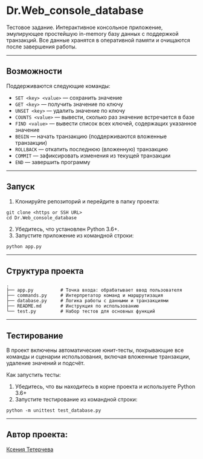 # Dr.Web_console_database

Тестовое задание.
Интерактивное консольное приложение, эмулирующее простейшую in-memory базу данных с поддержкой транзакций. Все данные хранятся в оперативной памяти и очищаются после завершения работы.

---

## Возможности

Поддерживаются следующие команды:

- `SET <key> <value>` — сохранить значение
- `GET <key>` — получить значение по ключу
- `UNSET <key>` — удалить значение по ключу
- `COUNTS <value>` — вывести, сколько раз значение встречается в базе
- `FIND <value>` — вывести список всех ключей, содержащих указанное значение
- `BEGIN` — начать транзакцию (поддерживаются вложенные транзакции)
- `ROLLBACK` — откатить последнюю (вложенную) транзакцию
- `COMMIT` — зафиксировать изменения из текущей транзакции
- `END` — завершить программу

---

## Запуск

1. Клонируйте репозиторий и перейдите в папку проекта:
```
git clone <https or SSH URL>
cd Dr.Web_console_database
```
2. Убедитесь, что установлен Python 3.6+.
3. Запустите приложение из командной строки:
```bash
python app.py
```

---

## Структура проекта

```
.
├── app.py          # Точка входа: обрабатывает ввод пользователя
├── commands.py     # Интерпретатор команд и маршрутизация
├── database.py     # Логика работы с данными и транзакциями
├── README.md       # Инструкция по использованию
└── test.py         # Набор тестов для основных функций

```

---

## Тестирование

В проект включены автоматические юнит-тесты, покрывающие все команды и сценарии использования, включая вложенные транзакции, удаление значений и подсчёт.

Как запустить тесты:

1. Убедитесь, что вы находитесь в корне проекта и используете Python 3.6+
2. Запустите тестирование из командной строки:
```
python -m unittest test_database.py
```

---

## Автор проекта:

[Ксения Тетерчева](https://github.com/GreenVibesOnly)
